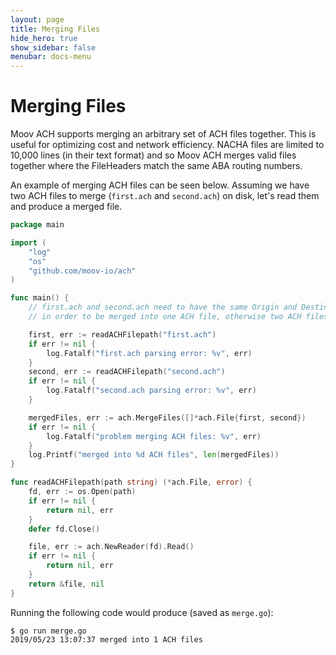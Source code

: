 ```yaml
---
layout: page
title: Merging Files
hide_hero: true
show_sidebar: false
menubar: docs-menu
---
```


# Merging Files

Moov ACH supports merging an arbitrary set of ACH files together. This is useful for optimizing cost and network efficiency. NACHA files are limited to 10,000 lines (in their text format) and so Moov ACH merges valid files together where the FileHeaders match the same ABA routing numbers.

An example of merging ACH files can be seen below. Assuming we have two ACH files to merge (`first.ach` and `second.ach`) on disk, let's read them and produce a merged file.


```go
package main

import (
    "log"
    "os"
    "github.com/moov-io/ach"
)

func main() {
    // first.ach and second.ach need to have the same Origin and Destination ABA routing numbers
    // in order to be merged into one ACH file, otherwise two ACH files would be returned.

    first, err := readACHFilepath("first.ach")
    if err != nil {
        log.Fatalf("first.ach parsing error: %v", err)
    }
    second, err := readACHFilepath("second.ach")
    if err != nil {
        log.Fatalf("second.ach parsing error: %v", err)
    }

    mergedFiles, err := ach.MergeFiles([]*ach.File{first, second})
    if err != nil {
        log.Fatalf("problem merging ACH files: %v", err)
    }
    log.Printf("merged into %d ACH files", len(mergedFiles))
}

func readACHFilepath(path string) (*ach.File, error) {
	fd, err := os.Open(path)
	if err != nil {
		return nil, err
	}
	defer fd.Close()

	file, err := ach.NewReader(fd).Read()
	if err != nil {
		return nil, err
	}
	return &file, nil
}
```

Running the following code would produce (saved as `merge.go`):

```
$ go run merge.go
2019/05/23 13:07:37 merged into 1 ACH files
```

